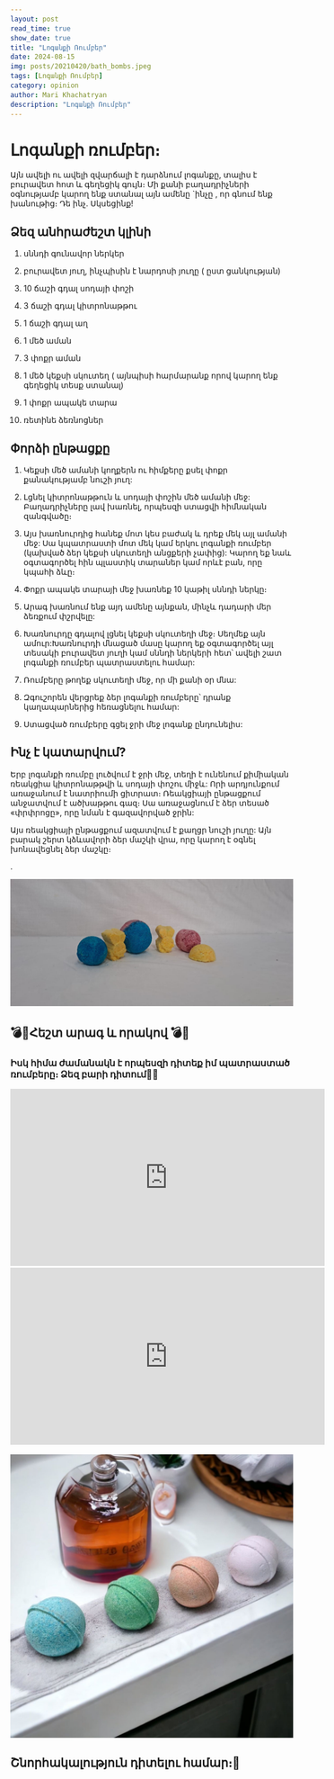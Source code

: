 ```yaml
---
layout: post
read_time: true
show_date: true
title: "Լոգանքի Ռումբեր"
date: 2024-08-15
img: posts/20210420/bath_bombs.jpeg
tags: [Լոգանքի Ռումբեր]
category: opinion
author: Mari Khachatryan
description: "Լոգանքի Ռումբեր"
---
```

   
# Լոգանքի ռումբեր։

Այն ավելի ու ավելի զվարճալի է դարձնում լոգանքը, տալիս է բուրավետ հոտ և գեղեցիկ գույն։ Մի քանի բաղադրիչների օգնությամբ կարող ենք ստանալ այն ամենը `ինչը ,  որ գնում ենք խանութից։ Դե ինչ. Սկսեցինք!



## Ձեզ անհրաժեշտ կլինի



1) սննդի գունավոր ներկեր

2) բուրավետ յուղ, ինչպիսին է նարդոսի յուղը ( ըստ ցանկության)

3)  10 ճաշի գդալ սոդայի փոշի

4) 3 ճաշի գդալ կիտրոնաթթու

5)  1 ճաշի գդալ աղ

6) 1 մեծ  աման

7)  3 փոքր աման 

8) 1 մեծ կեքսի սկուտեղ (  այնպիսի հարմարանք որով կարող ենք  գեղեցիկ տեսք ստանալ)

9) 1 փոքր ապակե տարա

10) ռետինե ձեռնոցներ



## Փորձի ընթացքը 

1) Կեքսի մեծ ամանի կողքերն ու հիմքերը քսել փոքր քանակությամբ նուշի յուղ:

2) Լցնել կիտրոնաթթուն և սոդայի փոշին  մեծ ամանի մեջ: Բաղադրիչները լավ խառնել, որպեսզի ստացվի հիմնական զանգվածը։

3) Այս խառնուրդից հանեք մոտ կես բաժակ և դրեք մեկ այլ ամանի մեջ: Սա կպատրաստի մոտ մեկ կամ երկու լոգանքի ռումբեր (կախված ձեր կեքսի սկուտեղի անցքերի չափից): Կարող եք նաև օգտագործել հին պլաստիկ տարաներ կամ որևէ բան, որը կպահի ձևը։

4) Փոքր ապակե տարայի մեջ խառնեք 10 կաթիլ սննդի ներկը։

5) Արագ խառնում ենք այդ ամենը այնքան, մինչև դադարի մեր ձեռքում փշրվելը:

6) Խառնուրդը գդալով լցնել կեքսի սկուտեղի մեջ։ Սեղմեք այն ամուր:Խառնուրդի մնացած մասը կարող եք օգտագործել այլ տեսակի բուրավետ յուղի կամ սննդի ներկերի հետ՝ ավելի շատ լոգանքի ռումբեր պատրաստելու համար:

7) Ռումբերը թողեք սկուտեղի մեջ, որ մի քանի օր մնա:

8) Զգուշորեն վերցրեք ձեր լոգանքի ռումբերը՝ դրանք կաղապարներից հեռացնելու համար:

9) Ստացված ռումբերը գցել ջրի մեջ լոգանք ընդունելիս:

## Ինչ է կատարվում?

Երբ լոգանքի ռումբը լուծվում է ջրի մեջ, տեղի է ունենում քիմիական ռեակցիա կիտրոնաթթվի և սոդայի փոշու միջև: Որի արդյունքում առաջանում է նատրիումի ցիտրատ։ Ռեակցիայի ընթացքում անջատվում է ածխաթթու գազ։ Սա առաջացնում է ձեր տեսած «փրփրոցը», որը նման է գազավորված ջրին:

Այս ռեակցիայի ընթացքում ազատվում է քաղցր նուշի յուղը: Այն բարակ շերտ կձևավորի ձեր մաշկի վրա, որը կարող է օգնել խոնավեցնել ձեր մաշկը։




.


![Լոգանքի Ռումբեր](./assets/img/posts/20210420/bath_bombs_1.jpeg)





 






##  💣🙈Հեշտ արագ և որակով 💣🙈

### Իսկ հիմա ժամանակն է որպեսզի դիտեք իմ պատրաստած ռումբերը։ Ձեզ բարի դիտում🧡👋
 


<iframe width="560" height="315" src="https://www.youtube.com/embed/KmE0q1BRH8g" title="Լոգանքի ռումբեր" frameborder="0" allow="accelerometer; autoplay; clipboard-write; encrypted-media; gyroscope; picture-in-picture" allowfullscreen></iframe>

<iframe width="560" height="315" src="https://www.youtube.com/embed/YxeknHmy1LU" title="Լոգանքի ռումբեր - շարունակություն" frameborder="0" allow="accelerometer; autoplay; clipboard-write; encrypted-media; gyroscope; picture-in-picture" allowfullscreen></iframe>


![Լոգանքի Ռումբեր](./assets/img/posts/20210420/bath_bombs_2.jpeg)


## Շնորհակալություն դիտելու համար։🤍
